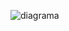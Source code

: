 

![diagrama](https://github.com/MathJorge23/Teste-Caixa-Branca/assets/108235675/6b19a3b1-ec25-4006-a195-65626afb3d9f)


